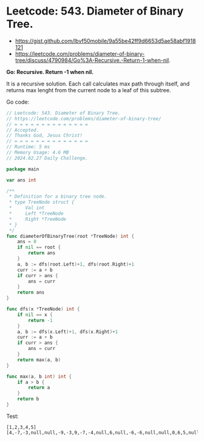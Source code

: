 # Leetcode: 543. Diameter of Binary Tree.

- https://gist.github.com/lbvf50mobile/9a55be42ff9d6653d5ae58abf1918121
- https://leetcode.com/problems/diameter-of-binary-tree/discuss/4790984/Go%3A-Recursive.-Return-1-when-nil.

**Go: Recursive. Return -1 when nil.**

It is a recursive solution. Each call calculates max path through itself, and
returns max lenght from the current node to a leaf of this subtree.

Go code:
```Go
// Leetcode: 543. Diameter of Binary Tree.
// https://leetcode.com/problems/diameter-of-binary-tree/
// = = = = = = = = = = = = = =
// Accepted.
// Thanks God, Jesus Christ!
// = = = = = = = = = = = = = =
// Runtime: 5 ms
// Memory Usage: 4.6 MB
// 2024.02.27 Daily Challenge.

package main

var ans int

/**
 * Definition for a binary tree node.
 * type TreeNode struct {
 *     Val int
 *     Left *TreeNode
 *     Right *TreeNode
 * }
 */
func diameterOfBinaryTree(root *TreeNode) int {
	ans = 0
	if nil == root {
		return ans
	}
	a, b := dfs(root.Left)+1, dfs(root.Right)+1
	curr := a + b
	if curr > ans {
		ans = curr
	}
	return ans
}

func dfs(x *TreeNode) int {
	if nil == x {
		return -1
	}
	a, b := dfs(x.Left)+1, dfs(x.Right)+1
	curr := a + b
	if curr > ans {
		ans = curr
	}
	return max(a, b)
}

func max(a, b int) int {
	if a > b {
		return a
	}
	return b
}

```

Test:
```
[1,2,3,4,5]
[4,-7,-3,null,null,-9,-3,9,-7,-4,null,6,null,-6,-6,null,null,0,6,5,null,9,null,null,-1,-4,null,null,null,-2]
```
